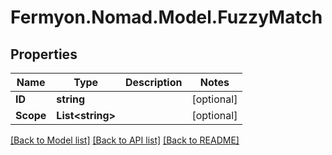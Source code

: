 # Fermyon.Nomad.Model.FuzzyMatch

## Properties

Name | Type | Description | Notes
------------ | ------------- | ------------- | -------------
**ID** | **string** |  | [optional] 
**Scope** | **List&lt;string&gt;** |  | [optional] 

[[Back to Model list]](../README.md#documentation-for-models) [[Back to API list]](../README.md#documentation-for-api-endpoints) [[Back to README]](../README.md)


